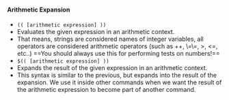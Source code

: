 

#### Arithmetic Expansion

- `(( [arithmetic expression] ))`
- Evaluates the given expression in an arithmetic context.
- That means, strings are considered names of integer variables, all operators are considered arithmetic operators (such as ++, \\=\\=, >, &lt;=, etc..) ==You should always use this for performing tests on numbers!==
- `$(( [arithmetic expression] ))`
- Expands the result of the given expression in an arithmetic context.
- This syntax is similar to the previous, but expands into the result of the expansion. We use it inside other commands when we want the result of the arithmetic expression to become part of another command.
